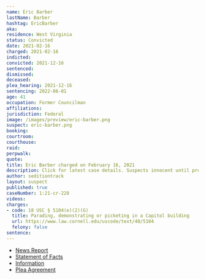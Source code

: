 ```yaml
---
name: Eric Barber
lastName: Barber
hashtag: EricBarber
aka:
residence: West Virginia
status: Convicted
date: 2021-02-16
charged: 2021-02-16
indicted:
convicted: 2021-12-16
sentenced:
dismissed:
deceased:
plea_hearing: 2021-12-16
sentencing: 2022-06-01
age: 41
occupation: Former Councilman
affiliations:
jurisdiction: Federal
image: /images/preview/eric-barber.png
suspect: eric-barber.png
booking:
courtroom:
courthouse:
raid:
perpwalk:
quote:
title: Eric Barber charged on February 16, 2021
description: Click for latest case details. Suspects innocent until proven guilty.
author: seditiontrack
layout: suspect
published: true
caseNumber: 1:21-cr-228
videos:
charges:
- code: 18 USC § 5104(e)(2)(G)
  title: Parading, demonstrating or picketing in a Capitol building
  url: https://www.law.cornell.edu/uscode/text/40/5104
  felony: false
sentence:
---
```

- [News Report](https://www.msn.com/en-us/news/us/west-virginia-man-charged-with-stealing-cspan-equipment-during-capitol-riots/ar-BB1efFsk)
- [Statement of Facts](https://www.justice.gov/usao-dc/case-multi-defendant/file/1468906/download)
- [Information](https://www.justice.gov/usao-dc/case-multi-defendant/file/1378381/download)
- [Plea Agreement](https://www.justice.gov/usao-dc/case-multi-defendant/file/1468901/download)
